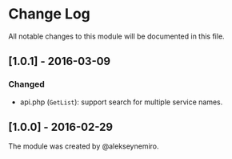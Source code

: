 # Change Log

All notable changes to this module will be documented in this file.

## [1.0.1] - 2016-03-09
### Changed
- api.php (`GetList`): support search for multiple service names.

## [1.0.0] - 2016-02-29
The module was created by @alekseynemiro.